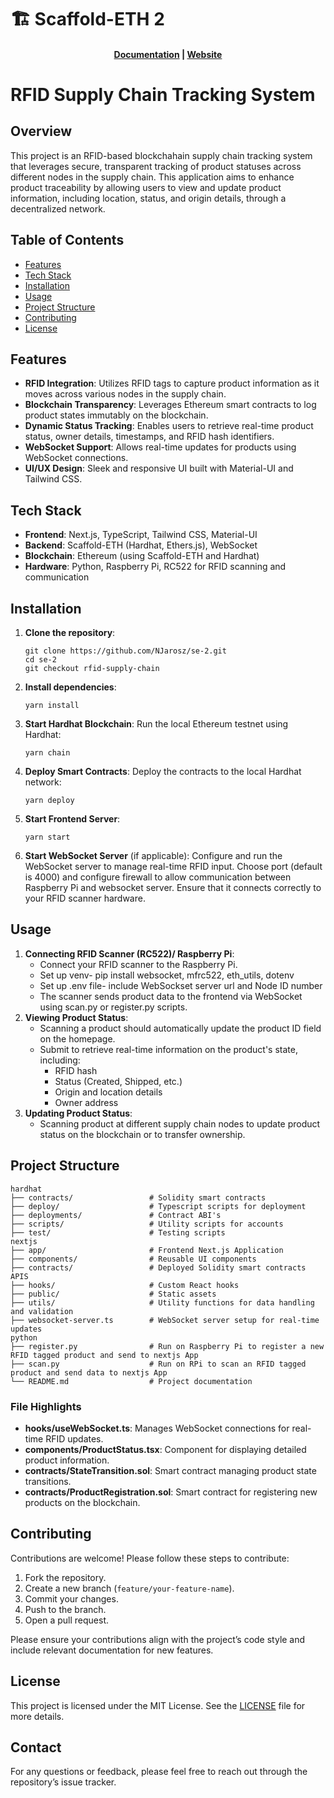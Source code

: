 # 🏗 Scaffold-ETH 2

<h4 align="center">
  <a href="https://docs.scaffoldeth.io">Documentation</a> |
  <a href="https://scaffoldeth.io">Website</a>
</h4>

<h1>RFID Supply Chain Tracking System</h1>

<h2>Overview</h2>
<p>
    This project is an RFID-based blockchahain supply chain tracking system that leverages secure, transparent tracking of product statuses across different nodes in the supply chain. This application aims to enhance product traceability by allowing users to view and update product information, including location, status, and origin details, through a decentralized network.
</p>

<h2>Table of Contents</h2>
<ul>
    <li><a href="#features">Features</a></li>
    <li><a href="#tech-stack">Tech Stack</a></li>
    <li><a href="#installation">Installation</a></li>
    <li><a href="#usage">Usage</a></li>
    <li><a href="#project-structure">Project Structure</a></li>
    <li><a href="#contributing">Contributing</a></li>
    <li><a href="#license">License</a></li>
</ul>

<h2 id="features">Features</h2>
<ul>
    <li><strong>RFID Integration</strong>: Utilizes RFID tags to capture product information as it moves across various nodes in the supply chain.</li>
    <li><strong>Blockchain Transparency</strong>: Leverages Ethereum smart contracts to log product states immutably on the blockchain.</li>
    <li><strong>Dynamic Status Tracking</strong>: Enables users to retrieve real-time product status, owner details, timestamps, and RFID hash identifiers.</li>
    <li><strong>WebSocket Support</strong>: Allows real-time updates for products using WebSocket connections.</li>
    <li><strong>UI/UX Design</strong>: Sleek and responsive UI built with Material-UI and Tailwind CSS.</li>
</ul>

<h2 id="tech-stack">Tech Stack</h2>
<ul>
    <li><strong>Frontend</strong>: Next.js, TypeScript, Tailwind CSS, Material-UI</li>
    <li><strong>Backend</strong>: Scaffold-ETH (Hardhat, Ethers.js), WebSocket</li>
    <li><strong>Blockchain</strong>: Ethereum (using Scaffold-ETH and Hardhat)</li>
    <li><strong>Hardware</strong>: Python, Raspberry Pi, RC522 for RFID scanning and communication</li>
</ul>

<h2 id="installation">Installation</h2>
<ol>
    <li><strong>Clone the repository</strong>:
        <pre><code>git clone https://github.com/NJarosz/se-2.git
cd se-2
git checkout rfid-supply-chain</code></pre>
    </li>
    <li><strong>Install dependencies</strong>:
        <pre><code>yarn install</code></pre>
    </li>
    <li><strong>Start Hardhat Blockchain</strong>: Run the local Ethereum testnet using Hardhat:
        <pre><code>yarn chain</code></pre>
    </li>
    <li><strong>Deploy Smart Contracts</strong>: Deploy the contracts to the local Hardhat network:
        <pre><code>yarn deploy</code></pre>
    </li>
    <li><strong>Start Frontend Server</strong>:
        <pre><code>yarn start</code></pre>
    </li>
    <li><strong>Start WebSocket Server</strong> (if applicable): Configure and run the WebSocket server to manage real-time RFID input. Choose port (default is 4000) and configure firewall to allow communication between Raspberry Pi and websocket server.  Ensure that it connects correctly to your RFID scanner hardware.
    </li>
</ol>

<h2 id="usage">Usage</h2>
<ol>
    <li><strong>Connecting RFID Scanner (RC522)/ Raspberry Pi</strong>:
        <ul>
            <li>Connect your RFID scanner to the Raspberry Pi.</li>
            <li>Set up venv- pip install websocket, mfrc522, eth_utils, dotenv</li>
            <li>Set up .env file- include WebSockset server url and Node ID number</li>
            <li>The scanner sends product data to the frontend via WebSocket using scan.py or register.py scripts.</li>
        </ul>
    </li>
    <li><strong>Viewing Product Status</strong>:
        <ul>
            <li>Scanning a product should automatically update the product ID field on the homepage.</li>
            <li>Submit to retrieve real-time information on the product's state, including:
                <ul>
                    <li>RFID hash</li>
                    <li>Status (Created, Shipped, etc.)</li>
                    <li>Origin and location details</li>
                    <li>Owner address</li>
                </ul>
            </li>
        </ul>
    </li>
    <li><strong>Updating Product Status</strong>:
        <ul>
            <li>Scanning product at different supply chain nodes to update product status on the blockchain or to transfer ownership.</li>
        </ul>
    </li>
</ol>

<h2 id="project-structure">Project Structure</h2>
<pre>
<code>hardhat
├── contracts/                 # Solidity smart contracts
├── deploy/                    # Typescript scripts for deployment
├── deployments/               # Contract ABI's
├── scripts/                   # Utility scripts for accounts
├── test/                      # Testing scripts
nextjs 
├── app/                       # Frontend Next.js Application
├── components/                # Reusable UI components
├── contracts/                 # Deployed Solidity smart contracts APIS
├── hooks/                     # Custom React hooks
├── public/                    # Static assets
├── utils/                     # Utility functions for data handling and validation
├── websocket-server.ts        # WebSocket server setup for real-time updates
python
├── register.py                # Run on Raspberry Pi to register a new RFID tagged product and send to nextjs App
├── scan.py                    # Run on RPi to scan an RFID tagged product and send data to nextjs App
└── README.md                  # Project documentation</code>
</pre>

<h3>File Highlights</h3>
<ul>
    <li><strong>hooks/useWebSocket.ts</strong>: Manages WebSocket connections for real-time RFID updates.</li>
    <li><strong>components/ProductStatus.tsx</strong>: Component for displaying detailed product information.</li>
    <li><strong>contracts/StateTransition.sol</strong>: Smart contract managing product state transitions.</li>
    <li><strong>contracts/ProductRegistration.sol</strong>: Smart contract for registering new products on the blockchain.</li>
</ul>

<h2 id="contributing">Contributing</h2>
<p>Contributions are welcome! Please follow these steps to contribute:</p>
<ol>
    <li>Fork the repository.</li>
    <li>Create a new branch (<code>feature/your-feature-name</code>).</li>
    <li>Commit your changes.</li>
    <li>Push to the branch.</li>
    <li>Open a pull request.</li>
</ol>
<p>Please ensure your contributions align with the project’s code style and include relevant documentation for new features.</p>

<h2 id="license">License</h2>
<p>This project is licensed under the MIT License. See the <a href="LICENSE">LICENSE</a> file for more details.</p>

<h2>Contact</h2>
<p>For any questions or feedback, please feel free to reach out through the repository’s issue tracker.</p>

